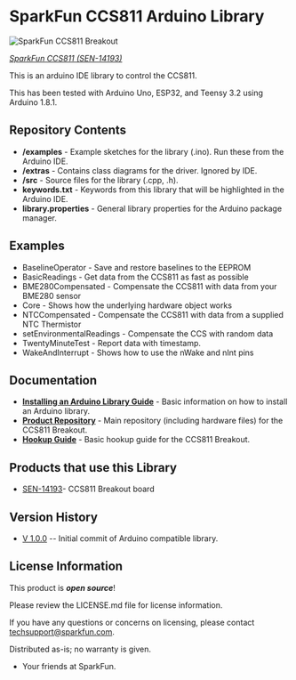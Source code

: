 SparkFun CCS811 Arduino Library
========================================

![SparkFun CCS811 Breakout](https://github.com/sparkfun/SparkFun_CCS811_Arduino_Library/blob/master/extras/readme_picture.jpg)

[*SparkFun CCS811 (SEN-14193)*](https://www.sparkfun.com/products/14193)

This is an arduino IDE library to control the CCS811.

This has been tested with Arduino Uno, ESP32, and Teensy 3.2 using Arduino 1.8.1.

Repository Contents
-------------------

* **/examples** - Example sketches for the library (.ino). Run these from the Arduino IDE. 
* **/extras** - Contains class diagrams for the driver.  Ignored by IDE.
* **/src** - Source files for the library (.cpp, .h).
* **keywords.txt** - Keywords from this library that will be highlighted in the Arduino IDE. 
* **library.properties** - General library properties for the Arduino package manager. 

Examples
--------------

* BaselineOperator - Save and restore baselines to the EEPROM
* BasicReadings - Get data from the CCS811 as fast as possible
* BME280Compensated - Compensate the CCS811 with data from your BME280 sensor
* Core - Shows how the underlying hardware object works
* NTCCompensated - Compensate the CCS811 with data from a supplied NTC Thermistor
* setEnvironmentalReadings - Compensate the CCS with random data
* TwentyMinuteTest - Report data with timestamp.
* WakeAndInterrupt - Shows how to use the nWake and nInt pins

Documentation
--------------

* **[Installing an Arduino Library Guide](https://learn.sparkfun.com/tutorials/installing-an-arduino-library)** - Basic information on how to install an Arduino library.
* **[Product Repository](https://github.com/sparkfun/CCS811_Air_Quality_Breakout)** - Main repository (including hardware files) for the CCS811 Breakout.
* **[Hookup Guide](https://learn.sparkfun.com/tutorials/ccs811-air-quality-breakout-hookup-guide)** - Basic hookup guide for the CCS811 Breakout.

Products that use this Library 
---------------------------------

* [SEN-14193](https://www.sparkfun.com/)- CCS811 Breakout board

Version History
---------------

* [V 1.0.0](https://github.com/sparkfun/SparkFun_CCS811_Arduino_Library/releases/tag/V_1.0.0) -- Initial commit of Arduino compatible library.

License Information
-------------------

This product is _**open source**_! 

Please review the LICENSE.md file for license information. 

If you have any questions or concerns on licensing, please contact techsupport@sparkfun.com.

Distributed as-is; no warranty is given.

- Your friends at SparkFun.

